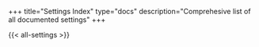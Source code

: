 +++
title="Settings Index"
type="docs"
description="Comprehesive list of all documented settings"
+++

{{< all-settings >}}
